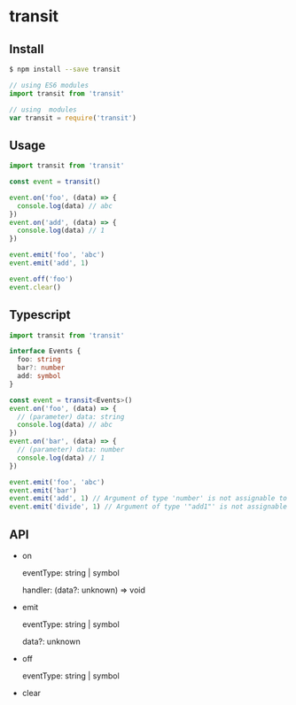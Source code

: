 # transit

## Install

```sh
$ npm install --save transit
```

```javascript
// using ES6 modules
import transit from 'transit'

// using  modules
var transit = require('transit')
```

## Usage

```js
import transit from 'transit'

const event = transit()

event.on('foo', (data) => {
  console.log(data) // abc
})
event.on('add', (data) => {
  console.log(data) // 1
})

event.emit('foo', 'abc')
event.emit('add', 1)

event.off('foo')
event.clear()
```


## Typescript

```ts
import transit from 'transit'

interface Events {
  foo: string
  bar?: number
  add: symbol
}

const event = transit<Events>()
event.on('foo', (data) => {
  // (parameter) data: string
  console.log(data) // abc
})
event.on('bar', (data) => {
  // (parameter) data: number
  console.log(data) // 1
})

event.emit('foo', 'abc')
event.emit('bar')
event.emit('add', 1) // Argument of type 'number' is not assignable to parameter of type 'symbol'
event.emit('divide', 1) // Argument of type '"add1"' is not assignable to parameter of type 'keyof Events'.
```

## API

 - on

    eventType: string | symbol

    handler: (data?: unknown) => void
 - emit

    eventType: string | symbol

    data?: unknown
 - off

    eventType: string | symbol
 - clear
